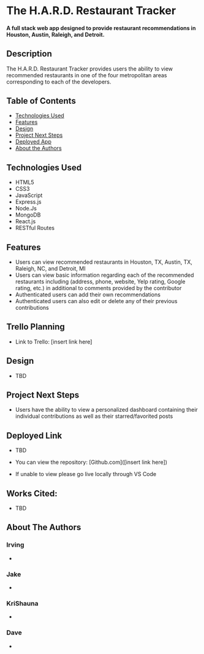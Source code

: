 # The H.A.R.D. Restaurant Tracker

#### A full stack web app designed to provide restaurant recommendations in Houston, Austin, Raleigh, and Detroit.

## Description

The H.A.R.D. Restaurant Tracker provides users the ability to view recommended restaurants in one of the four metropolitan areas corresponding to each of the developers.

## Table of Contents

- [Technologies Used](#technologiesused)
- [Features](#features)
- [Design](#design)
- [Project Next Steps](#nextsteps)
- [Deployed App](#deployment)
- [About the Authors](#authors)

## <a name="technologiesused"></a>Technologies Used

- HTML5
- CSS3
- JavaScript
- Express.js
- Node.Js
- MongoDB
- React.js
- RESTful Routes

## Features

- Users can view recommended restaurants in Houston, TX, Austin, TX, Raleigh, NC, and Detroit, MI
- Users can view basic information regarding each of the recommended restaurants including (address, phone, website, Yelp rating, Google rating, etc.) in additional to comments provided by the contributor
- Authenticated users can add their own recommendations
- Authenticated users can also edit or delete any of their previous contributions

<!-- ## Whiteboard Images
* All Sketches are on notepad -->

## Trello Planning

- Link to Trello: [insert link here]

## <a name="design"></a>Design

- TBD

## <a name="nextsteps"></a>Project Next Steps

- Users have the ability to view a personalized dashboard containing their individual contributions as well as their starred/favorited posts

## <a name="deployment"></a>Deployed Link

- TBD

- You can view the repository:
  [Github.com]([insert link here])
- If unable to view please go live locally through VS Code

## Works Cited:

- TBD

## <a name="authors"></a>About The Authors

### Irving

-

### Jake

-

### KriShauna

-

### Dave

-
